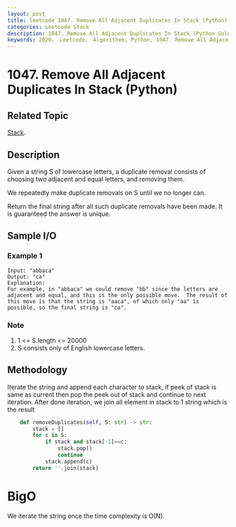 ```yaml
---
layout: post
title: leetcode 1047. Remove All Adjacent Duplicates In Stack (Python)
categories: Leetcode Stack
description: 1047. Remove All Adjacent Duplicates In Stack (Python Solution)
keywords: 2020， Leetcode， Algorithem, Python, 1047. Remove All Adjacent Duplicates In Stack, zhenyu, 
---
```


# 1047. Remove All Adjacent Duplicates In Stack (Python)

## Related Topic
<a href="/categories/#Stack" target="_blank"> Stack</a>.

## Description
Given a string S of lowercase letters, a duplicate removal consists of choosing two adjacent and equal letters, and removing them.

We repeatedly make duplicate removals on S until we no longer can.

Return the final string after all such duplicate removals have been made.  It is guaranteed the answer is unique.

## Sample I/O

### Example 1

```
Input: "abbaca"
Output: "ca"
Explanation: 
For example, in "abbaca" we could remove "bb" since the letters are adjacent and equal, and this is the only possible move.  The result of this move is that the string is "aaca", of which only "aa" is possible, so the final string is "ca".
```

### Note
1. 1 <= S.length <= 20000
2. S consists only of English lowercase letters.
 

## Methodology
Iterate the string and append each character to stack, if peek of stack is same as current then pop the peek out of stack and continue to next iteration. After done iteration, we join all element in stack to 1 string which is the result

```python (greedy)
    def removeDuplicates(self, S: str) -> str:
        stack = []
        for c in S:
            if stack and stack[-1]==c:
                stack.pop()
                continue
            stack.append(c)
        return ''.join(stack)
```
# BigO
We iterate the string once the time complexity is O(N).